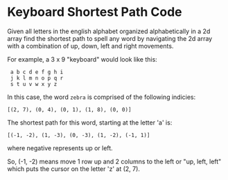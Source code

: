 Keyboard Shortest Path Code
======================

Given all letters in the english alphabet organized alphabetically
in a 2d array find the shortest path to spell any word by navigating
the 2d array with a combination of up, down, left and right movements.

For example, a 3 x 9 "keyboard" would look like this:
~~~
 a b c d e f g h i
 j k l m n o p q r
 s t u v w x y z
~~~
In this case, the word `zebra` is comprised of the following indicies:
~~~
[(2, 7), (0, 4), (0, 1), (1, 8), (0, 0)]
~~~
The shortest path for this word, starting at the letter 'a' is:
~~~
[(-1, -2), (1, -3), (0, -3), (1, -2), (-1, 1)]
~~~
where negative represents up or left.

So, (-1, -2) means move 1 row up and 2 columns to the left
or "up, left, left" which puts the cursor on the letter 'z' at (2, 7).

